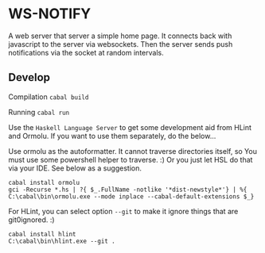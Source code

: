 # WS-NOTIFY

A web server that server a simple home page. It connects back with javascript to the server via websockets.
Then the server sends push notifications via the socket at random intervals.

## Develop

Compilation
`cabal build`

Running
`cabal run`

Use the `Haskell Language Server` to get some development aid from HLint and Ormolu. If you want to use them separately, do the below...

Use ormolu as the autoformatter. It cannot traverse directories itself, so You must use some powershell helper to traverse. :)
Or you just let HSL do that via your IDE. See below as a suggestion.
```
cabal install ormolu
gci -Recurse *.hs | ?{ $_.FullName -notlike '*dist-newstyle*'} | %{ C:\cabal\bin\ormolu.exe --mode inplace --cabal-default-extensions $_}
```

For HLint, you can select option `--git` to make it ignore things that are git0ignored. :)
```
cabal install hlint
C:\cabal\bin\hlint.exe --git .
```
